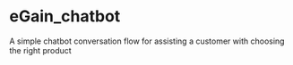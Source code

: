 # eGain_chatbot
A simple chatbot conversation flow for assisting a customer with choosing the right product
